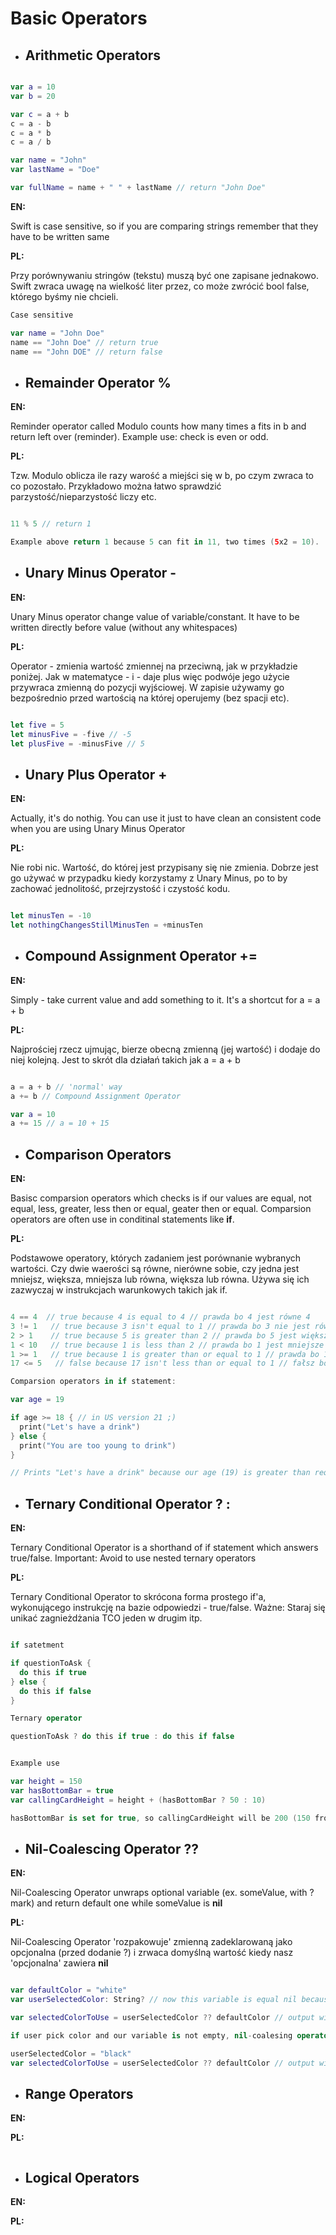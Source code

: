 # Basic Operators

* ## Arithmetic Operators
```swift

var a = 10 
var b = 20

var c = a + b
c = a - b
c = a * b
c = a / b

var name = "John"
var lastName = "Doe"

var fullName = name + " " + lastName // return "John Doe"
```

**EN:**

Swift is case sensitive, so if you are comparing strings remember that they have to be written same

**PL:**

Przy porównywaniu stringów (tekstu) muszą być one zapisane jednakowo. Swift zwraca uwagę na wielkość liter przez, co może zwrócić bool false, którego byśmy nie chcieli.

```swift
Case sensitive 

var name = "John Doe"
name == "John Doe" // return true
name == "John DOE" // return false 
```

* ## Remainder Operator %

**EN:**

Reminder operator called Modulo counts how many times a fits in b and return left over (reminder). Example use: check is even or odd. 

**PL:**

Tzw. Modulo oblicza ile razy warość a miejści się w b, po czym zwraca to co pozostało. Przykładowo można łatwo sprawdzić parzystość/nieparzystość liczy etc. 

```swift

11 % 5 // return 1 

Example above return 1 because 5 can fit in 11, two times (5x2 = 10).

```

* ## Unary Minus Operator -

**EN:**

Unary Minus operator change value of variable/constant. It have to be written directly before value (without any whitespaces)

**PL:**

Operator - zmienia wartość zmiennej na przeciwną, jak w przykładzie poniżej. Jak w matematyce - i - daje plus więc podwóje jego użycie przywraca zmienną do pozycji wyjściowej. W zapisie używamy go bezpośrednio przed wartością na której operujemy (bez spacji etc). 

```swift

let five = 5
let minusFive = -five // -5 
let plusFive = -minusFive // 5

```

* ## Unary Plus Operator +

**EN:**

Actually, it's do nothig. You can use it just to have clean an consistent code when you are using Unary Minus Operator

**PL:**

Nie robi nic. Wartość, do której jest przypisany się nie zmienia. Dobrze jest go używać w przypadku kiedy korzystamy z Unary Minus, po to by zachować jednolitość, przejrzystość i czystość kodu. 

```swift

let minusTen = -10
let nothingChangesStillMinusTen = +minusTen

```

* ## Compound Assignment Operator +=

**EN:**

Simply - take current value and add something to it. It's a shortcut for a = a + b

**PL:**

Najprościej rzecz ujmując, bierze obecną zmienną (jej wartość) i dodaje do niej kolejną. Jest to skrót dla działań takich jak a = a + b

```swift

a = a + b // 'normal' way
a += b // Compound Assignment Operator

var a = 10
a += 15 // a = 10 + 15

```

* ## Comparison Operators

**EN:**

Basisc comparsion operators which checks is if our values are equal, not equal, less, greater, less then or equal, geater then or equal. Comparsion operators are often use in conditinal statements like **if**. 

**PL:**

Podstawowe operatory, których zadaniem jest porównanie wybranych wartości. Czy dwie waerości są równe, nierówne sobie, czy jedna jest mniejsz, większa, mniejsza lub równa, większa lub równa. Używa się ich zazwyczaj w instrukcjach warunkowych takich jak if. 

```swift

4 == 4  // true because 4 is equal to 4 // prawda bo 4 jest równe 4
3 != 1   // true because 3 isn't equal to 1 // prawda bo 3 nie jest równe 1
2 > 1    // true because 5 is greater than 2 // prawda bo 5 jest większe niż 2
1 < 10   // true because 1 is less than 2 // prawda bo 1 jest mniejsze od 10
1 >= 1   // true because 1 is greater than or equal to 1 // prawda bo 1 jest równe 1
17 <= 5   // false because 17 isn't less than or equal to 1 // fałsz bo 17 nie jest mniejsze od 5

```

```swift
Comparsion operators in if statement:

var age = 19 

if age >= 18 { // in US version 21 ;)
  print("Let's have a drink")
} else {
  print("You are too young to drink")
}

// Prints "Let's have a drink" because our age (19) is greater than required 18
```

* ## Ternary Conditional Operator ? :

**EN:**

Ternary Conditional Operator is a shorthand of if statement which answers true/false. 
Important: Avoid to use nested ternary operators 

**PL:**

Ternary Conditional Operator to skrócona forma prostego if'a, wykonującego instrukcję na bazie odpowiedzi - true/false. 
Ważne: Staraj się unikać zagnieżdżania TCO jeden w drugim itp. 

```swift

if satetment 

if questionToAsk {
  do this if true
} else {
  do this if false
}

Ternary operator

questionToAsk ? do this if true : do this if false 


Example use 

var height = 150
var hasBottomBar = true
var callingCardHeight = height + (hasBottomBar ? 50 : 10)

hasBottomBar is set for true, so callingCardHeight will be 200 (150 from height variable and 50 from ternary operator)

```

* ## Nil-Coalescing Operator ??

**EN:**

Nil-Coalescing Operator unwraps optional variable (ex. someValue, with ? mark) and return default one while someValue is **nil**

**PL:**

Nil-Coalescing Operator 'rozpakowuje' zmienną zadeklarowaną jako opcjonalna (przed dodanie ?) i zrwaca domyślną wartość kiedy nasz 'opcjonalna' zawiera **nil**

```swift

var defaultColor = "white"
var userSelectedColor: String? // now this variable is equal nil because we do not choose color

var selectedColorToUse = userSelectedColor ?? defaultColor // output will be "white"

if user pick color and our variable is not empty, nil-coalesing operator will return it like in example below:

userSelectedColor = "black"
var selectedColorToUse = userSelectedColor ?? defaultColor // output will be "black"

```

* ## Range Operators

**EN:**

**PL:**

```swift

```

* ## Logical Operators

**EN:**

**PL:**

```swift

```
